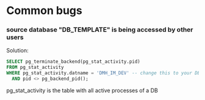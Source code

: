 # 

# Common bugs
### source database "DB_TEMPLATE" is being accessed by other users
Solution:
```sql
SELECT pg_terminate_backend(pg_stat_activity.pid)
FROM pg_stat_activity
WHERE pg_stat_activity.datname = 'DMH_IM_DEV' -- change this to your DB
  AND pid <> pg_backend_pid();
```
pg_stat_activity is the table with all active processes of a DB
